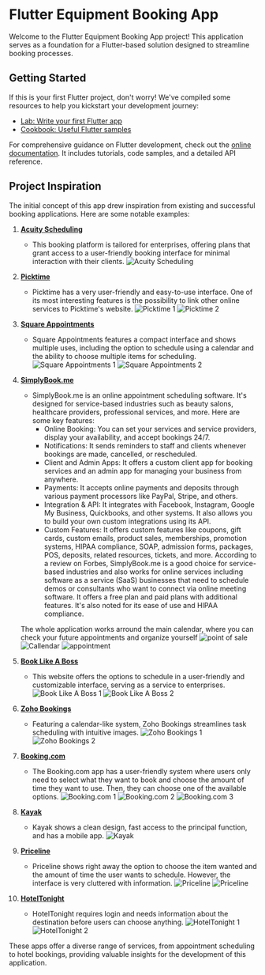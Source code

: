 # Flutter Equipment Booking App

Welcome to the Flutter Equipment Booking App project! This application serves as a foundation for a Flutter-based solution designed to streamline booking processes.

## Getting Started

If this is your first Flutter project, don't worry! We've compiled some resources to help you kickstart your development journey:

- [Lab: Write your first Flutter app](https://docs.flutter.dev/get-started/codelab)
- [Cookbook: Useful Flutter samples](https://docs.flutter.dev/cookbook)

For comprehensive guidance on Flutter development, check out the [online documentation](https://docs.flutter.dev/). It includes tutorials, code samples, and a detailed API reference.

## Project Inspiration

The initial concept of this app drew inspiration from existing and successful booking applications. Here are some notable examples:

1. [**Acuity Scheduling**](https://acuityscheduling.com/)
   - This booking platform is tailored for enterprises, offering plans that grant access to a user-friendly booking interface for minimal interaction with their clients.
   ![Acuity Scheduling](https://github.com/kauanBestel/flutter-equipment-booking/assets/143647733/abf042b0-0092-49c5-affd-6c0cc7bd1d40)

2. [**Picktime**](https://www.picktime.com/)
   - Picktime has a very user-friendly and easy-to-use interface. One of its most interesting features is the possibility to link other online services to Picktime's website.
   ![Picktime 1](https://github.com/kauanBestel/flutter-equipment-booking/assets/104631043/b802fb5d-d339-4c31-91d3-da060ce0c0ee)
   ![Picktime 2](https://github.com/kauanBestel/flutter-equipment-booking/assets/104631043/124637a8-9e3a-414d-85c5-a08898eb390a)

3. [**Square Appointments**](https://squareup.com/us/en/appointments)
   - Square Appointments features a compact interface and shows multiple uses, including the option to schedule using a calendar and the ability to choose multiple items for scheduling.
   ![Square Appointments 1](https://github.com/kauanBestel/flutter-equipment-booking/assets/143647733/4b7c02f8-aa72-4b61-a260-9838bb77350b)
   ![Square Appointments 2](https://github.com/kauanBestel/flutter-equipment-booking/assets/143647733/a01a4ec1-9ad1-49ad-bf65-809f29595c8c)

4. [**SimplyBook.me**](https://simplybook.me/)
   - SimplyBook.me is an online appointment scheduling software. It's designed for service-based industries such as beauty salons, healthcare providers, professional services, and more. Here are some key features:
      - Online Booking: You can set your services and service providers, display your availability, and accept bookings 24/7.
      - Notifications: It sends reminders to staff and clients whenever bookings are made, cancelled, or rescheduled.
      - Client and Admin Apps: It offers a custom client app for booking services and an admin app for managing your business from anywhere.
      - Payments: It accepts online payments and deposits through various payment processors like PayPal, Stripe, and others.
      - Integration & API: It integrates with Facebook, Instagram, Google My Business, Quickbooks, and other systems. It also allows you to build your own custom integrations using its API.
      - Custom Features: It offers custom features like coupons, gift cards, custom emails, product sales, memberships, promotion systems, HIPAA compliance, SOAP, admission forms, packages, POS, deposits, related resources,       tickets, and more.
      According to a review on Forbes, SimplyBook.me is a good choice for service-based industries and also works for online services including software as a service (SaaS) businesses that need to schedule demos or          consultants who want to connect via online meeting software. It offers a free plan and paid plans with additional features. It's also noted for its ease of use and HIPAA compliance.

   The whole application works arround the main calendar, where you can check your future appointments and organize yourself
   ![point of sale](https://github.com/kauanBestel/flutter-equipment-booking/assets/104631043/0038eeb2-32dc-4643-aafe-8035ffdd60d4)
   ![Callendar](https://github.com/kauanBestel/flutter-equipment-booking/assets/104631043/0dc2e209-9440-4dad-be54-8720be9a6974)
   ![appointment](https://github.com/kauanBestel/flutter-equipment-booking/assets/104631043/72fc948a-4736-452c-9625-346060f30d9c)




5. [**Book Like A Boss**](https://www.booklikeaboss.com/)
   - This website offers the options to schedule in a user-friendly and customizable interface, serving as a service to enterprises.
   ![Book Like A Boss 1](https://github.com/kauanBestel/flutter-equipment-booking/assets/143647733/066688ea-203d-47c2-8b94-ecaf5d25da39)
   ![Book Like A Boss 2](https://github.com/kauanBestel/flutter-equipment-booking/assets/143647733/c2535a56-6490-4350-a23a-2ac25bb75073)

6. [**Zoho Bookings**](https://www.zoho.com/bookings/)
   - Featuring a calendar-like system, Zoho Bookings streamlines task scheduling with intuitive images.
   ![Zoho Bookings 1](https://github.com/kauanBestel/flutter-equipment-booking/assets/143647733/b6da24a1-8d17-4713-b5d1-961995416669)
   ![Zoho Bookings 2](https://github.com/kauanBestel/flutter-equipment-booking/assets/143647733/c71d0fe4-d61d-4d97-ba50-3b4bab6f67b2)

7. [**Booking.com**](https://www.booking.com/)
   - The Booking.com app has a user-friendly system where users only need to select what they want to book and choose the amount of time they want to use. Then, they can choose one of the available options.
   ![Booking.com 1](https://github.com/kauanBestel/flutter-equipment-booking/assets/143647733/37e65589-7b3d-456b-a9c8-70621c294e5e)
   ![Booking.com 2](https://github.com/kauanBestel/flutter-equipment-booking/assets/143647733/d0c5c9a2-af5b-417a-8875-2586a3b4ebfa)
   ![Booking.com 3](https://github.com/kauanBestel/flutter-equipment-booking/assets/143647733/50fa3e74-4f6b-4e82-9d47-aedb1185a7b2)

8. [**Kayak**](https://www.kayak.com/)
   - Kayak shows a clean design, fast access to the principal function, and has a mobile app.
   ![Kayak](https://github.com/kauanBestel/flutter-equipment-booking/assets/143647733/3a7ab272-a5ac-4992-acb5-cbccc8c4146b)

9. [**Priceline**](https://www.priceline.com/)
   - Priceline shows right away the option to choose the item wanted and the amount of time the user wants to schedule. However, the interface is very cluttered with information.
   ![Priceline](https://github.com/kauanBestel/flutter-equipment-booking/assets/143647733/d40e52ef-e935-40f8-b19e-fab3cd9df0ce)
   ![Priceline](https://github.com/kauanBestel/flutter-equipment-booking/assets/143647733/ce9f85d5-3dc2-4fe9-86a4-314ff0f9d917)

10. [**HotelTonight**](https://www.hoteltonight.com/)
    - HotelTonight requires login and needs information about the destination before users can choose anything.
    ![HotelTonight 1](https://github.com/kauanBestel/flutter-equipment-booking/assets/143647733/8a18642b-8cb4-4fb2-a0b6-1c42d8b20333)
    ![HotelTonight 2](https://github.com/kauanBestel/flutter-equipment-booking/assets/143647733/ce9f85d5-3dc2-4fe9-86a4-314ff0f9d917)

These apps offer a diverse range of services, from appointment scheduling to hotel bookings, providing valuable insights for the development of this application.

